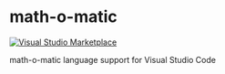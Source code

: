 # math-o-matic

[![Visual Studio Marketplace](https://img.shields.io/visual-studio-marketplace/v/logico-philosophical.math-o-matic)](https://marketplace.visualstudio.com/items?itemName=logico-philosophical.math-o-matic)

math-o-matic language support for Visual Studio Code

